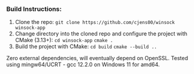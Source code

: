 ### Build Instructions:

 1. Clone the repo: 
 `git clone https://github.com/cjens00/winsock winsock-app`
 2. Change directory into the cloned repo and configure the project with CMake (3.13+):
 `cd winsock-app`
 `cmake .`
 3. Build the project with CMake:
 `cd build`
 `cmake --build ..`

Zero external dependencies, will eventually depend on OpenSSL.
Tested using mingw64/UCRT - gcc 12.2.0 on Windows 11 for amd64.
